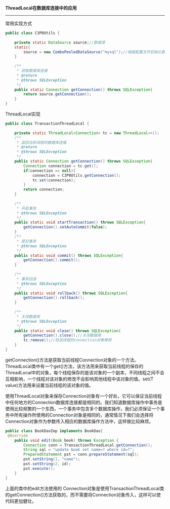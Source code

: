 **ThreadLocal在数据库连接中的应用**

------

常用实现方式

```java
public class C3P0Utils {
 
	private static DataSource source;//数据源
	static{
		source = new ComboPooledDataSource("mysql");//根据配置文件初始化数据源
	}
	
	/**
	 * 获取数据库连接
	 * @return
	 * @throws SQLException
	 */
	public static Connection getConnection() throws SQLException{
		return source.getConnection();
	}
}
```

ThreadLocal实现

```java
public class TransactionThreadLocal {
 
	private static ThreadLocal<Connection> tc = new ThreadLocal<>();
	/**
	 * 返回当前线程的数据库连接
	 * @return
	 * @throws SQLException
	 */
	public static Connection getConnection() throws SQLException{
		Connection connection = tc.get();
		if(connection == null){
			connection = C3P0Utils.getConnection();
			tc.set(connection);
		}
		return connection;
	}
	
	/**
	 * 开启事务
	 * @throws SQLException
	 */
	public static void startTransaction() throws SQLException{
		getConnection().setAutoCommit(false);
	}
	/**
	 * 提交事务
	 * @throws SQLException
	 */
	public static void commit() throws SQLException{
		getConnection().commit();
	}
	
	/**
	 * 事务回滚
	 * @throws SQLException
	 */
	public static void rollback() throws SQLException{
		getConnection().rollback();
	}
	
	/**
	 * 关闭数据库
	 * @throws SQLException
	 */
	public static void close() throws SQLException{
		getConnection().close();//关闭数据库
		tc.remove();//将该线程的connection对象移除
	}
}
```

getConnection()方法是获取当前线程Connection对象的一个方法。ThreadLocal类中有一个get()方法，该方法用来获取当前线程的保存的ThreadLocal中的对象，每个线程保存的是该对象的一个副本，不同线程之间不会互相影响，一个线程对该对象的修改不会影响其他线程中该对象的值。set(T value)方法用来设置当前线程的该对象的值。

使用ThreadLocal对象来保存Connection对象有一个好处，它可以保证当前线程中任何地方的Connection数据库连接都是相同的。我们知道数据库操作中事务是使用比较频繁的一个东西，一个事务中包含多个数据库操作，我们必须保证一个事务中所有操作所使用的Connection对象是相同的，通常情况下我们会选择将Connection对象作为参数传入相应的数据库操作方法中，这样做比较麻烦。

```java
public class BookDaoImp implements BookDao{
 @Override
	public void edit(Book book) throws Exception {
		Connection conn = TransactionThreadLocal.getConnection();
		String sql = "update book set name=? where id=?";
		PreparedStatement pst = conn.prepareStatement(sql);
		pst.setString(1, "name");
		pst.setString(2, id);
		pst.execute();
	}
}
```

上面的类中的edit方法使用的 Connection对象是使用TransactionThreadLocal类的getConnection()方法获取的，而不需要将Connection对象传入，这样可以使代码更加健壮。









